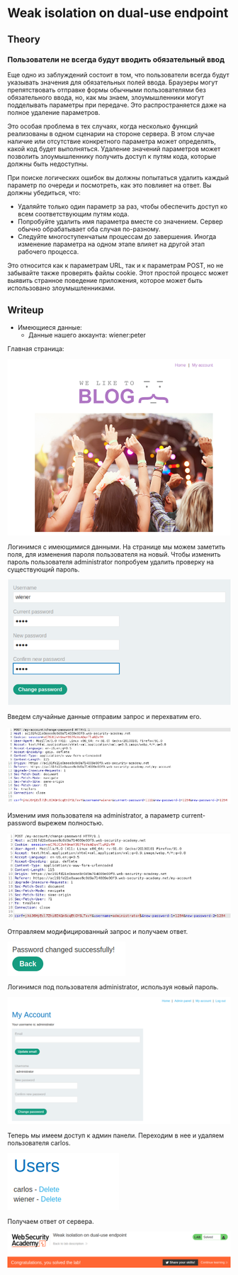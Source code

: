 # Weak isolation on dual-use endpoint

## Theory

<h3>Пользователи не всегда будут вводить обязательный ввод</h3>

Еще одно из заблуждений состоит в том, что пользователи всегда будут указывать значения для обязательных полей ввода. Браузеры могут препятствовать отправке формы обычными пользователями без обязательного ввода, но, как мы знаем, злоумышленники могут подделывать параметры при передаче. Это распространяется даже на полное удаление параметров.

Это особая проблема в тех случаях, когда несколько функций реализованы в одном сценарии на стороне сервера. В этом случае наличие или отсутствие конкретного параметра может определять, какой код будет выполняться. Удаление значений параметров может позволить злоумышленнику получить доступ к путям кода, которые должны быть недоступны.

При поиске логических ошибок вы должны попытаться удалить каждый параметр по очереди и посмотреть, как это повлияет на ответ. Вы должны убедиться, что:

* Удаляйте только один параметр за раз, чтобы обеспечить доступ ко всем соответствующим путям кода.
* Попробуйте удалить имя параметра вместе со значением. Сервер обычно обрабатывает оба случая по-разному.
* Следуйте многоступенчатым процессам до завершения. Иногда изменение параметра на одном этапе влияет на другой этап рабочего процесса.

Это относится как к параметрам URL, так и к параметрам POST, но не забывайте также проверять файлы cookie. Этот простой процесс может выявить странное поведение приложения, которое может быть использовано злоумышленниками.

## Writeup

* Имеющиеся данные: 
    * Данные нашего аккаунта: wiener:peter

Главная страница:

![](https://github.com/fobblified/Writeups/blob/main/Portswigger/Business_logic_vulnerabilities/Weak_isolation_on_dual-use_endpoint/assets/1.png)

Логинимся с имеющимися данными. На странице мы можем заметить поля, для изменения пароля пользователя на новый. Чтобы изменить пароль пользователя administrator попробуем удалить проверку на существующий пароль.

![](https://github.com/fobblified/Writeups/blob/main/Portswigger/Business_logic_vulnerabilities/Weak_isolation_on_dual-use_endpoint/assets/2.png)

Введем случайные данные отправим запрос и перехватим его.

![](https://github.com/fobblified/Writeups/blob/main/Portswigger/Business_logic_vulnerabilities/Weak_isolation_on_dual-use_endpoint/assets/3.png)

Изменим имя пользователя на administrator, а параметр current-password вырежем полностью.

![](https://github.com/fobblified/Writeups/blob/main/Portswigger/Business_logic_vulnerabilities/Weak_isolation_on_dual-use_endpoint/assets/4.png)

Отправляем модифицированный запрос и получаем ответ.

![](https://github.com/fobblified/Writeups/blob/main/Portswigger/Business_logic_vulnerabilities/Weak_isolation_on_dual-use_endpoint/assets/5.png)

Логинимся под пользователя administrator, используя новый пароль.

![](https://github.com/fobblified/Writeups/blob/main/Portswigger/Business_logic_vulnerabilities/Weak_isolation_on_dual-use_endpoint/assets/6.png)

Теперь мы имеем доступ к админ панели. Переходим в нее и удаляем пользователя carlos.

![](https://github.com/fobblified/Writeups/blob/main/Portswigger/Business_logic_vulnerabilities/Weak_isolation_on_dual-use_endpoint/assets/7.png)

Получаем ответ от сервера.

![](https://github.com/fobblified/Writeups/blob/main/Portswigger/Business_logic_vulnerabilities/Weak_isolation_on_dual-use_endpoint/assets/8.png)
